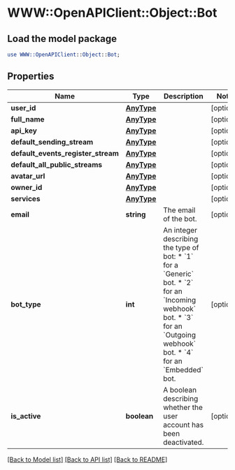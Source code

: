 # WWW::OpenAPIClient::Object::Bot

## Load the model package
```perl
use WWW::OpenAPIClient::Object::Bot;
```

## Properties
Name | Type | Description | Notes
------------ | ------------- | ------------- | -------------
**user_id** | [**AnyType**](.md) |  | [optional] 
**full_name** | [**AnyType**](.md) |  | [optional] 
**api_key** | [**AnyType**](.md) |  | [optional] 
**default_sending_stream** | [**AnyType**](.md) |  | [optional] 
**default_events_register_stream** | [**AnyType**](.md) |  | [optional] 
**default_all_public_streams** | [**AnyType**](.md) |  | [optional] 
**avatar_url** | [**AnyType**](.md) |  | [optional] 
**owner_id** | [**AnyType**](.md) |  | [optional] 
**services** | [**AnyType**](.md) |  | [optional] 
**email** | **string** | The email of the bot.  | [optional] 
**bot_type** | **int** | An integer describing the type of bot: * &#x60;1&#x60; for a &#x60;Generic&#x60; bot. * &#x60;2&#x60; for an &#x60;Incoming webhook&#x60; bot. * &#x60;3&#x60; for an &#x60;Outgoing webhook&#x60; bot. * &#x60;4&#x60; for an &#x60;Embedded&#x60; bot.  | [optional] 
**is_active** | **boolean** | A boolean describing whether the user account has been deactivated.  | [optional] 

[[Back to Model list]](../README.md#documentation-for-models) [[Back to API list]](../README.md#documentation-for-api-endpoints) [[Back to README]](../README.md)



